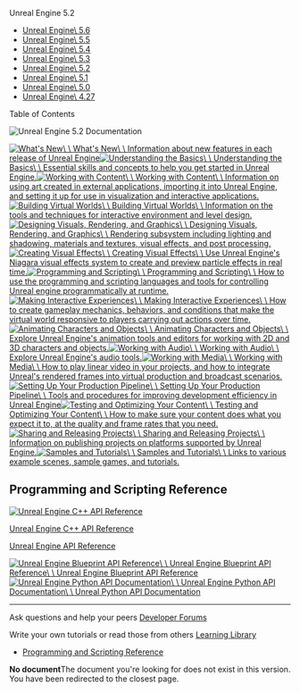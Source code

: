 Unreal Engine
5.2

- [Unreal Engine\\
5.6](https://dev.epicgames.com/documentation/en-us/unreal-engine/unreal-engine-5-2-documentation?application_version=5.6)
- [Unreal Engine\\
5.5](https://dev.epicgames.com/documentation/en-us/unreal-engine/unreal-engine-5-2-documentation?application_version=5.5)
- [Unreal Engine\\
5.4](https://dev.epicgames.com/documentation/en-us/unreal-engine/unreal-engine-5-2-documentation?application_version=5.4)
- [Unreal Engine\\
5.3](https://dev.epicgames.com/documentation/en-us/unreal-engine/unreal-engine-5-2-documentation?application_version=5.3)
- [Unreal Engine\\
5.2](https://dev.epicgames.com/documentation/en-us/unreal-engine/unreal-engine-5-2-documentation?application_version=5.2)
- [Unreal Engine\\
5.1](https://dev.epicgames.com/documentation/en-us/unreal-engine/unreal-engine-5-2-documentation?application_version=5.1)
- [Unreal Engine\\
5.0](https://dev.epicgames.com/documentation/en-us/unreal-engine/unreal-engine-5-2-documentation?application_version=5.0)
- [Unreal Engine\\
4.27](https://dev.epicgames.com/documentation/en-us/unreal-engine/unreal-engine-5-2-documentation?application_version=4.27)

Table of Contents

![Unreal Engine 5.2 Documentation](https://dev.epicgames.com/community/api/documentation/image/ed600ce7-c54e-47fd-a3e1-fe291358d572?resizing_type=fill&width=1920&height=335)

[![What's New](https://d1iv7db44yhgxn.cloudfront.net/documentation/images/97efaf83-64c4-4398-b606-7ae273bdbc55/topic-image.png)\\
\\
What's New\\
\\
Information about new features in each release of Unreal Engine](https://dev.epicgames.com/documentation/en-us/unreal-engine/whats-new?application_version=5.2)[![Understanding the Basics](https://d1iv7db44yhgxn.cloudfront.net/documentation/images/2f9b5c11-62e4-4f4c-a68e-2464f7f8738f/placeholder_topic.png)\\
\\
Understanding the Basics\\
\\
Essential skills and concepts to help you get started in Unreal Engine.](https://dev.epicgames.com/documentation/en-us/unreal-engine/understanding-the-basics-of-unreal-engine?application_version=5.2)[![Working with Content](https://d1iv7db44yhgxn.cloudfront.net/documentation/images/ffabfe90-603c-482c-b316-c379d5d54ecd/content_topic.png)\\
\\
Working with Content\\
\\
Information on using art created in external applications, importing it into Unreal Engine, and setting it up for use in visualization and interactive applications.](https://dev.epicgames.com/documentation/en-us/unreal-engine/working-with-content-in-unreal-engine?application_version=5.2)[![Building Virtual Worlds](https://d1iv7db44yhgxn.cloudfront.net/documentation/images/81d3375c-be1b-4568-9fb9-a684aec27a00/worlds_topic.png)\\
\\
Building Virtual Worlds\\
\\
Information on the tools and techniques for interactive environment and level design.](https://dev.epicgames.com/documentation/en-us/unreal-engine/building-virtual-worlds-in-unreal-engine?application_version=5.2)[![Designing Visuals, Rendering, and Graphics](https://d1iv7db44yhgxn.cloudfront.net/documentation/images/b3cd48ce-905b-4821-bec1-71b8b1f3272e/randg_topicsmall.png)\\
\\
Designing Visuals, Rendering, and Graphics\\
\\
Rendering subsystem including lighting and shadowing, materials and textures, visual effects, and post processing.](https://dev.epicgames.com/documentation/en-us/unreal-engine/designing-visuals-rendering-and-graphics-with-unreal-engine?application_version=5.2)[![Creating Visual Effects](https://d1iv7db44yhgxn.cloudfront.net/documentation/images/340ddeee-67d1-44e8-8024-7e0453cbb085/creating-visual-effects-topic.png)\\
\\
Creating Visual Effects\\
\\
Use Unreal Engine's Niagara visual effects system to create and preview particle effects in real time.](https://dev.epicgames.com/documentation/en-us/unreal-engine/creating-visual-effects-in-niagara-for-unreal-engine?application_version=5.2)[![Programming and Scripting](https://d1iv7db44yhgxn.cloudfront.net/documentation/images/1e9eb14e-3af3-49f1-a95a-9cc277f47cd9/programmingscripting_topicimage.png)\\
\\
Programming and Scripting\\
\\
How to use the programming and scripting languages and tools for controlling Unreal engine programmatically at runtime.](https://dev.epicgames.com/documentation/en-us/unreal-engine/unreal-engine-programming-and-scripting?application_version=5.2)[![Making Interactive Experiences](https://d1iv7db44yhgxn.cloudfront.net/documentation/images/1d5870e3-7046-4758-8062-93fe6eaf1ca6/interactiveexperiences_topicimage.png)\\
\\
Making Interactive Experiences\\
\\
How to create gameplay mechanics, behaviors, and conditions that make the virtual world responsive to players carrying out actions over time.](https://dev.epicgames.com/documentation/en-us/unreal-engine/making-interactive-experiences-and-gameplay-in-unreal-engine?application_version=5.2)[![Animating Characters and Objects](https://d1iv7db44yhgxn.cloudfront.net/documentation/images/500b7bcc-af1f-4088-993c-c33bead27832/topicimage.png)\\
\\
Animating Characters and Objects\\
\\
Explore Unreal Engine's animation tools and editors for working with 2D and 3D characters and objects.](https://dev.epicgames.com/documentation/en-us/unreal-engine/animating-characters-and-objects-in-unreal-engine?application_version=5.2)[![Working with Audio](https://d1iv7db44yhgxn.cloudfront.net/documentation/images/a73b68f8-f4a4-4b6a-b9aa-e3242cbec465/audio_topic.png)\\
\\
Working with Audio\\
\\
Explore Unreal Engine's audio tools.](https://dev.epicgames.com/documentation/en-us/unreal-engine/working-with-audio-in-unreal-engine?application_version=5.2)[![Working with Media](https://d1iv7db44yhgxn.cloudfront.net/documentation/images/9ccb7f97-da4f-4188-b37f-ee31c6fa8880/topicimage_workingwithmedia.png)\\
\\
Working with Media\\
\\
How to play linear video in your projects, and how to integrate Unreal's rendered frames into virtual production and broadcast scenarios.](https://dev.epicgames.com/documentation/en-us/unreal-engine/working-with-media-in-unreal-engine?application_version=5.2)[![Setting Up Your Production Pipeline](https://d1iv7db44yhgxn.cloudfront.net/documentation/images/7d0e49a9-1fe4-438c-af32-3fd49c35db27/productionpipelines-heroimg.png)\\
\\
Setting Up Your Production Pipeline\\
\\
Tools and procedures for improving development efficiency in Unreal Engine](https://dev.epicgames.com/documentation/en-us/unreal-engine/setting-up-your-production-pipeline-in-unreal-engine?application_version=5.2)[![Testing and Optimizing Your Content](https://d1iv7db44yhgxn.cloudfront.net/documentation/images/a67ea345-bcfb-4834-a26e-257d7d28b7b6/testingandoptimization-topicimg.png)\\
\\
Testing and Optimizing Your Content\\
\\
How to make sure your content does what you expect it to, at the quality and frame rates that you need.](https://dev.epicgames.com/documentation/en-us/unreal-engine/testing-and-optimizing-your-content?application_version=5.2)[![Sharing and Releasing Projects](https://d1iv7db44yhgxn.cloudfront.net/documentation/images/259685dc-92f9-4477-9f0f-c028dbe236c6/placeholder_topic.png)\\
\\
Sharing and Releasing Projects\\
\\
Information on publishing projects on platforms supported by Unreal Engine.](https://dev.epicgames.com/documentation/en-us/unreal-engine/sharing-and-releasing-projects-for-unreal-engine?application_version=5.2)[![Samples and Tutorials](https://d1iv7db44yhgxn.cloudfront.net/documentation/images/bc4dd418-546c-428f-a26c-e858ecdf999f/resource_depot_topic.png)\\
\\
Samples and Tutorials\\
\\
Links to various example scenes, sample games, and tutorials.](https://dev.epicgames.com/documentation/en-us/unreal-engine/samples-and-tutorials-for-unreal-engine?application_version=5.2)

## Programming and Scripting Reference

[![Unreal Engine C++ API Reference](https://dev.epicgames.com/documentation/assets/images/static/document_list/empty_thumbnail.svg)](https://dev.epicgames.com/documentation/en-us/unreal-engine/API?application_version=5.2)

[Unreal Engine C++ API Reference](https://dev.epicgames.com/documentation/en-us/unreal-engine/API?application_version=5.2)

[Unreal Engine API Reference](https://dev.epicgames.com/documentation/en-us/unreal-engine/API?application_version=5.2)

[![Unreal Engine Blueprint API Reference](https://dev.epicgames.com/documentation/assets/images/static/document_list/empty_thumbnail.svg)\\
\\
Unreal Engine Blueprint API Reference\\
\\
Unreal Engine Blueprint API Reference](https://dev.epicgames.com/documentation/en-us/unreal-engine/BlueprintAPI?application_version=5.2)[![Unreal Engine Python API Documentation](https://dev.epicgames.com/documentation/assets/images/static/document_list/empty_thumbnail.svg)\\
\\
Unreal Engine Python API Documentation\\
\\
Unreal Python API Documentation](https://dev.epicgames.com/documentation/en-us/unreal-engine/PythonAPI?application_version=5.2)

* * *

Ask questions and help your peers [Developer Forums](https://forums.unrealengine.com/categories?tag=unreal-engine)

Write your own tutorials or read those from others [Learning Library](https://dev.epicgames.com/community/unreal-engine/learning)

- [Programming and Scripting Reference](https://dev.epicgames.com/documentation/en-us/unreal-engine/unreal-engine-5-2-documentation?application_version=5.2#programmingandscriptingreference)

**No document**The document you're looking for does not exist in this version. You have been redirected to the closest page.
